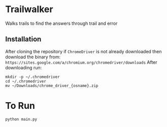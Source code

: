 # Trailwalker
Walks trails to find the answers through trail and error

## Installation
After cloning the repository if `ChromeDriver` is not already downloaded then download the binary from:
`https://sites.google.com/a/chromium.org/chromedriver/downloads`
After downloading run:
```
mkdir -p ~/.chromedriver
cd ~/.chromedriver
mv ~/Downloads/chrome_driver_{osname}.zip
```

# To Run
`python main.py`